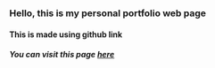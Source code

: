 ### Hello, this is my personal portfolio web page 
#### This is made using github link
##### You can visit this page [here](https://akshayaalli.github.io/akshaya-github-portfolio/)
